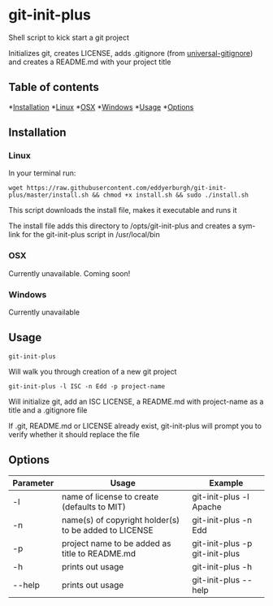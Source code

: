 # git-init-plus

Shell script to kick start a git project

Initializes git, creates LICENSE, adds .gitignore (from [universal-gitignore](https://github.com/eddyerburgh/universal-gitignore)) and creates a README.md with your project title
## Table of contents

*[Installation](#installation)
  *[Linux](#installation-linux)
  *[OSX](#installation-osx)
  *[Windows](#installation-windows)
*[Usage](#usage)
*[Options](#options)

## <a name="installation"></a>Installation

### <a name="installation-linux"></a>Linux

In your terminal run:

```shell
wget https://raw.githubusercontent.com/eddyerburgh/git-init-plus/master/install.sh && chmod +x install.sh && sudo ./install.sh
```

This script downloads the install file, makes it executable and runs it

The install file adds this directory to /opts/git-init-plus and creates a sym-link for the git-init-plus script in /usr/local/bin

### <a name="installation-osx"></a>OSX

Currently unavailable. Coming soon!

### <a name="installation-windows"></a>Windows

Currently unavailable

## <a name="usage"></a>Usage

```
git-init-plus
```

Will walk you through creation of a new git project

```
git-init-plus -l ISC -n Edd -p project-name
```

Will initialize git, add an ISC LICENSE, a README.md with project-name as a title and a .gitignore file

If .git, README.md or LICENSE already exist, git-init-plus will prompt you to verify whether it should replace the file

## <a name="options"></a>Options

| Parameter | Usage         | Example        |
| --------- | ------------- | -------------- |
| -l        | name of license to create (defaults to MIT) | git-init-plus -l Apache |
| -n        | name(s) of copyright holder(s) to be added to LICENSE | git-init-plus -n Edd |
| -p        | project name to be added as title to README.md | git-init-plus -p git-init-plus
| -h        | prints out usage | git-init-plus -h |
| --help    | prints out usage | git-init-plus --help |
